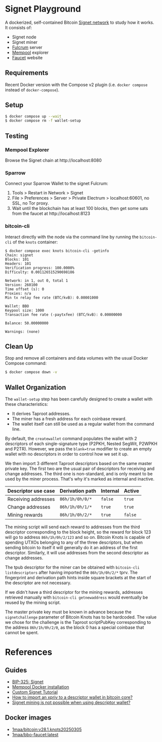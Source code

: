 # Signet Playground

A dockerized, self-contained Bitcoin [Signet network](https://en.bitcoin.it/wiki/Signet) to study how it works.
It consists of:

* Signet node
* Signet miner
* [Fulcrum](https://github.com/cculianu/Fulcrum) server
* [Mempool](https://github.com/mempool/mempool) explorer
* [Faucet](https://github.com/BcnBitcoinOnly/bbo-faucet) website

## Requirements

Recent Docker version with the Compose v2 plugin (i.e. `docker compose` instead of `docker-compose`).

## Setup

```bash
$ docker compose up --wait
$ docker compose rm -f wallet-setup
```

## Testing

### Mempool Explorer

Browse the Signet chain at http://localhost:8080

### Sparrow

Connect your Sparrow Wallet to the signet Fulcrum:

1. Tools > Restart in Network > Signet
2. File > Preferences > Server > Private Electrum > localhost:60601, no SSL, no Tor proxy.
3. Wait until the blockchain has at least 100 blocks, then get some sats from the faucet at http://localhost:8123

### bitcoin-cli

Interact directly with the node via the command line by running the `bitcoin-cli` of the `knots` container:

```shell
$ docker compose exec knots bitcoin-cli -getinfo
Chain: signet
Blocks: 101
Headers: 101
Verification progress: 100.0000%
Difficulty: 0.001126515290698186

Network: in 1, out 0, total 1
Version: 260100
Time offset (s): 0
Proxies: n/a
Min tx relay fee rate (BTC/kvB): 0.00001000

Wallet: BBO
Keypool size: 1000
Transaction fee rate (-paytxfee) (BTC/kvB): 0.00000000

Balance: 50.00000000

Warnings: (none)
```


## Clean Up

Stop and remove all containers and data volumes with the usual Docker Compose command:

```bash
$ docker compose down -v
```


## Wallet Organization

The `wallet-setup` step has been carefully designed to create a wallet with these characteristics:

* It derives Taproot addresses.
* The miner has a fresh address for each coinbase reward.
* The wallet itself can still be used as a regular wallet from the command line.

By default, the `createwallet` command populates the wallet with 2 descriptors of each single-signature type (P2PKH, Nested SegWit, P2WPKH and P2TR).
However, we pass the `blank=true` modifier to create an empty wallet with no descriptors in order to control how we set it up.

We then import 3 different Taproot descriptors based on the same master private key.
The first two are the usual pair of descriptors for receiving and change addresses.
The third one is non-standard, and is only meant to be used by the miner process.
That's why it's marked as internal and inactive.

| Descriptor use case | Derivation path | Internal | Active  |
|---------------------|-----------------|----------|---------|
| Receiving addresses | `86h/1h/0h/0/*` | `false`  | `true`  |
| Change addresses    | `86h/1h/0h/1/*` | `true`   | `true`  |
| Mining rewards      | `86h/1h/0h/2/*` | `true`   | `false` |

The mining script will send each reward to addresses from the third descriptor corresponding to the block height, so the reward for block 123 will go to address `86h/1h/0h/2/123` and so on.
Bitcoin Knots is capable of spending UTXOs belonging to any of the three descriptors, but when sending bitcoin to itself it will generally do it an address of the first descriptor.
Similarly, it will use addresses from the second descriptor as change addresses.

The tpub descriptor for the miner can be obtained with `bitcoin-cli listdescriptors` after having imported the `86h/1h/0h/2/*` tprv.
The fingerprint and derivation path hints inside square brackets at the start of the descriptor are not necessary.

If we didn't have a third descriptor for the mining rewards, addresses retrieved manually with `bitcoin-cli getnewaddress` would
eventually be reused by the mining script.

The master private key must be known in advance because the `signetchallenge` parameter of Bitcoin Knots has to be hardcoded.
The value we chose for the challenge is the Taproot scriptPubKey corresponding to the address `86h/1h/0h/2/0`, as the block 0 has a special coinbase that cannot be spent.


# References

## Guides

* [BIP-325: Signet](https://bips.xyz/325)
* [Mempool Docker installation](https://github.com/mempool/mempool/blob/master/docker/README.md)
* [Custom Signet Tutorial](https://en.bitcoin.it/wiki/Signet#Custom_Signet)
* [How to import an xpriv to a descriptor wallet in bitcoin core?](https://bitcointalk.org/index.php?topic=5483885.msg63602317#msg63602317)
* [Signet mining is not possible when using descriptor wallet?](https://github.com/bitcoin/bitcoin/issues/28911)

## Docker images

* [1maa/bitcoin:v28.1.knots20250305](https://github.com/BcnBitcoinOnly/docker-knots/blob/master/Dockerfile)
* [1maa/bbo-faucet:latest](https://github.com/BcnBitcoinOnly/bbo-faucet/blob/master/Dockerfile)
